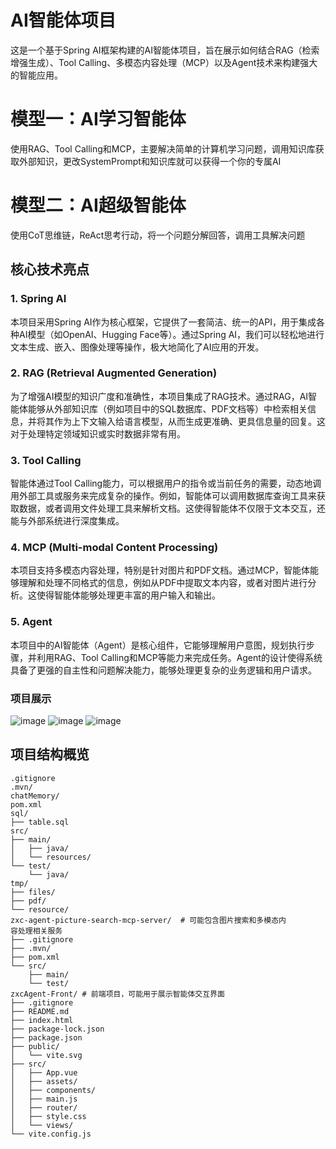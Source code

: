 # AI智能体项目
这是一个基于Spring AI框架构建的AI智能体项目，旨在展示如何结合RAG（检索增强生成）、Tool Calling、多模态内容处理（MCP）以及Agent技术来构建强大的智能应用。

# 模型一：AI学习智能体
使用RAG、Tool Calling和MCP，主要解决简单的计算机学习问题，调用知识库获取外部知识，更改SystemPrompt和知识库就可以获得一个你的专属AI
# 模型二：AI超级智能体
使用CoT思维链，ReAct思考行动，将一个问题分解回答，调用工具解决问题


## 核心技术亮点
### 1. Spring AI
本项目采用Spring AI作为核心框架，它提供了一套简洁、统一的API，用于集成各种AI模型（如OpenAI、Hugging Face等）。通过Spring AI，我们可以轻松地进行文本生成、嵌入、图像处理等操作，极大地简化了AI应用的开发。

### 2. RAG (Retrieval Augmented Generation)
为了增强AI模型的知识广度和准确性，本项目集成了RAG技术。通过RAG，AI智能体能够从外部知识库（例如项目中的SQL数据库、PDF文档等）中检索相关信息，并将其作为上下文输入给语言模型，从而生成更准确、更具信息量的回复。这对于处理特定领域知识或实时数据非常有用。

### 3. Tool Calling
智能体通过Tool Calling能力，可以根据用户的指令或当前任务的需要，动态地调用外部工具或服务来完成复杂的操作。例如，智能体可以调用数据库查询工具来获取数据，或者调用文件处理工具来解析文档。这使得智能体不仅限于文本交互，还能与外部系统进行深度集成。

### 4. MCP (Multi-modal Content Processing)
本项目支持多模态内容处理，特别是针对图片和PDF文档。通过MCP，智能体能够理解和处理不同格式的信息，例如从PDF中提取文本内容，或者对图片进行分析。这使得智能体能够处理更丰富的用户输入和输出。

### 5. Agent
本项目中的AI智能体（Agent）是核心组件，它能够理解用户意图，规划执行步骤，并利用RAG、Tool Calling和MCP等能力来完成任务。Agent的设计使得系统具备了更强的自主性和问题解决能力，能够处理更复杂的业务逻辑和用户请求。

### 项目展示
![image](https://github.com/user-attachments/assets/faac2f40-0b76-43ef-9201-2083b277ebc3)
![image](https://github.com/user-attachments/assets/ba5852c7-750b-4348-a4f9-9d6c9a0f7372)
![image](https://github.com/user-attachments/assets/ed5125c3-68f8-42a0-bd1f-3ee4201691ae)


## 项目结构概览
```
.gitignore
.mvn/
chatMemory/
pom.xml
sql/
├── table.sql
src/
├── main/
│   ├── java/
│   └── resources/
└── test/
    └── java/
tmp/
├── files/
├── pdf/
└── resource/
zxc-agent-picture-search-mcp-server/  # 可能包含图片搜索和多模态内
容处理相关服务
├── .gitignore
├── .mvn/
├── pom.xml
└── src/
    ├── main/
    └── test/
zxcAgent-Front/ # 前端项目，可能用于展示智能体交互界面
├── .gitignore
├── README.md
├── index.html
├── package-lock.json
├── package.json
├── public/
│   └── vite.svg
├── src/
│   ├── App.vue
│   ├── assets/
│   ├── components/
│   ├── main.js
│   ├── router/
│   ├── style.css
│   └── views/
└── vite.config.js
```
